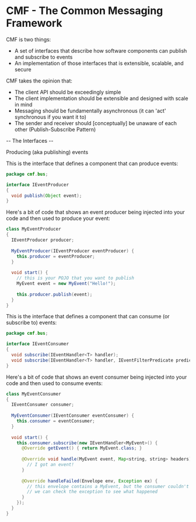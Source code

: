 CMF - The Common Messaging Framework
=======

CMF is two things:
  - A set of interfaces that describe how software components can publish and subscribe to events
  - An implementation of those interfaces that is extensible, scalable, and secure

CMF takes the opinion that:
  - The client API should be exceedingly simple
  - The client implementation should be extensible and designed with scale in mind
  - Messaging should be fundamentally asynchronous (it can 'act' synchronous if you want it to)
  - The sender and receiver should [conceptually] be unaware of each other (Publish-Subscribe Pattern)


-- The Interfaces --

Producing (aka publishing) events

This is the interface that defines a component that can produce events:

```java
package cmf.bus;

interface IEventProducer
{
  void publish(Object event);
}
```

Here's a bit of code that shows an event producer being injected into your code and then used to produce your event:
```java
class MyEventProducer
{
  IEventProducer producer;
  
  MyEventProducer(IEventProducer eventProducer) {
    this.producer = eventProducer;
  }
  
  void start() {
    // this is your POJO that you want to publish
    MyEvent event = new MyEvent("Hello!");
    
    this.producer.publish(event);
  }
}
```

This is the interface that defines a component that can consume (or subscribe to) events:
```java
package cmf.bus;

interface IEventConsumer
{
  void subscribe(IEventHandler<T> handler);
  void subscribe(IEventHandler<T> handler, IEventFilterPredicate predicate);
}
```

Here's a bit of code that shows an event consumer being injected into your code and then used to consume events:
```java
class MyEventConsumer
{
  IEventConsumer consumer;
  
  MyEventConsumer(IEventConsumer eventConsumer) {
    this.consumer = eventConsumer;
  }
  
  void start() {
    this.consumer.subscribe(new IEventHandler<MyEvent>() {
      @Override getEvent() { return MyEvent.class; }
      
      @Override void handle(MyEvent event, Map<string, string> headers) {
        // I got an event!
      }
      
      @Override handleFailed(Envelope env, Exception ex) {
        // this envelope contains a MyEvent, but the consumer couldn't get it from the envelope
        // we can check the exception to see what happened
      }
    });
  }
}
```
